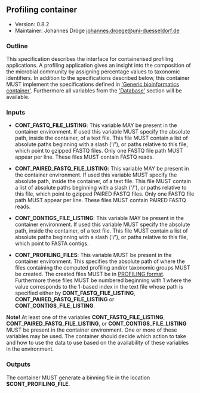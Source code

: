 ## Profiling container

 * Version:    0.8.2
 * Maintainer: Johannes Dröge <johannes.droege@uni-duesseldorf.de>

### Outline

This specification describes the interface for containerised profiling applications. 
A profiling application gives an insight into the composition of the microbial community by 
assigning percentage values to taxonomic identifiers.
In addition to the specifications described below, this container MUST implement the
specifications defined in ['Generic bioinformatics container'](https://github.com/bioboxes/rfc/blob/master/rfc.mkd#generic-bioinformatics-container). 
Furthermore all variables from the ['Database'](https://github.com/bioboxes/rfc/blob/master/rfc.mkd#databases) section will be available.

### Inputs

* **CONT_FASTQ_FILE_LISTING**: This variable MAY be present in the container
  environment. If used this variable MUST specify the absolute path, inside the
  container, of a text file. This file MUST contain a list of absolute paths beginning
  with a slash ('/'), or paths relative to this file, which point to gzipped FASTQ files.
  Only one FASTQ file path MUST appear per line. These files MUST contain FASTQ reads.

* **CONT_PAIRED_FASTQ_FILE_LISTING**: This variable MAY be present in the
  container environment. If used this variable MUST specify the absolute path,
  inside the container, of a text file. This file MUST contain a list of absolute paths
  beginning with a slash ('/'), or paths relative to this file, which point to gzipped
  PAIRED FASTQ files. Only one FASTQ file path MUST appear per line. These files MUST
  contain PAIRED FASTQ reads.

* **CONT_CONTIGS_FILE_LISTING**: This variable MAY be present in the container
  environment. If used this variable MUST specify the absolute path, inside the
  container, of a text file. This file MUST contain a list of absolute paths
  beginning with a slash ('/'), or paths relative to this file, which point to
  FASTA contigs.

* **CONT_PROFILING_FILES**: This variable MUST be present in the container
  environment. This specifies the absolute path of where the files containing
  the computed profiling and/or taxonomic groups MUST be created. The created
  files MUST be in [PROFILING format](https://github.com/bioboxes/rfc/blob/master/data-format/profiling.mkd#the-profiling-output-format). Furthermore these 
  files MUST be numbered beginning with 1 where the value corresponds to the 1-based
  index in the text file whose path is specified either by **CONT_FASTQ_FILE_LISTING**,
  **CONT_PAIRED_FASTQ_FILE_LISTING** or **CONT_CONTIGS_FILE_LISTING**.

**Note!** At least one of the variables **CONT_FASTQ_FILE_LISTING**,
**CONT_PAIRED_FASTQ_FILE_LISTING**, or **CONT_CONTIGS_FILE_LISTING** MUST be
present in the container environment. One or more of these variables may be
used. The container should decide which action to take and how to use the data
to use based on the availability of these variables in the environment.

### Outputs

The container MUST generate a binning file in the location
**$CONT_PROFILING_FILE**.
